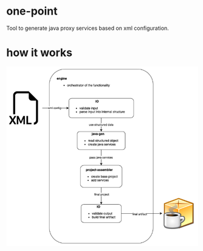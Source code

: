 # one-point
Tool to generate java proxy services based on xml configuration.

# how it works
![one-point-design](docs/one-point-design.png)
